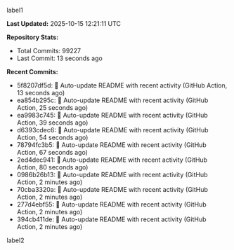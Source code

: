 
label1 
<!-- ACTIVITY_START -->
**Last Updated:** 2025-10-15 12:21:11 UTC

**Repository Stats:**
- Total Commits: 99227
- Last Commit: 13 seconds ago

**Recent Commits:**
- 5f8207df5d: 🤖 Auto-update README with recent activity (GitHub Action, 13 seconds ago)
- ea854b295c: 🤖 Auto-update README with recent activity (GitHub Action, 25 seconds ago)
- ea9983c745: 🤖 Auto-update README with recent activity (GitHub Action, 39 seconds ago)
- d6393cdec6: 🤖 Auto-update README with recent activity (GitHub Action, 54 seconds ago)
- 78794fc3b5: 🤖 Auto-update README with recent activity (GitHub Action, 67 seconds ago)
- 2ed4dec941: 🤖 Auto-update README with recent activity (GitHub Action, 80 seconds ago)
- 0986b26b13: 🤖 Auto-update README with recent activity (GitHub Action, 2 minutes ago)
- 70cba3320a: 🤖 Auto-update README with recent activity (GitHub Action, 2 minutes ago)
- 277d4ebf55: 🤖 Auto-update README with recent activity (GitHub Action, 2 minutes ago)
- 394cb411de: 🤖 Auto-update README with recent activity (GitHub Action, 2 minutes ago)
<!-- ACTIVITY_END -->

label2
